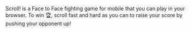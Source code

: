 Scroll! is a Face to Face fighting game for mobile that you can play in your browser.
To win 🏆, scroll fast and hard as you can to raise your score by pushing your opponent up!